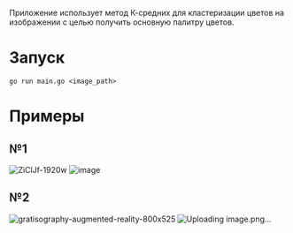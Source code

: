 Приложение использует метод К-средних для кластеризации цветов на изображении с целью получить основную палитру цветов.

# Запуск
```go run main.go <image_path>```
# Примеры
## №1
![ZiClJf-1920w](https://github.com/user-attachments/assets/c15415e4-8ee1-4ac8-ab3f-c6ffb9d90e4c)
![image](https://github.com/user-attachments/assets/8fadb364-d191-48cb-8361-665d3501dbde)

## №2
![gratisography-augmented-reality-800x525](https://github.com/user-attachments/assets/c8a1cd7f-6d35-4e30-bdf3-2cc4210620fe)
![Uploading image.png…]()

